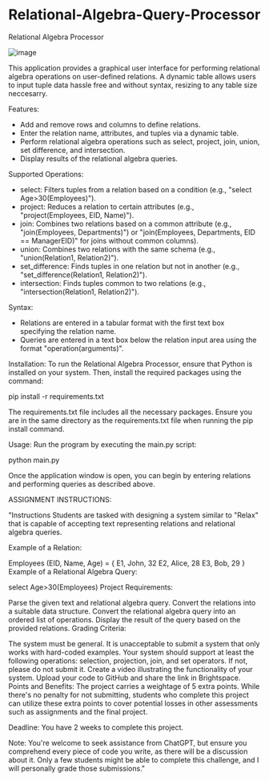 # Relational-Algebra-Query-Processor

Relational Algebra Processor

![image](https://github.com/JJPelk/Relational-Algebra-Query-Processor/assets/146587699/d3d24da6-eaf2-49a5-a2bb-a684d4c33dd5)

This application provides a graphical user interface for performing relational algebra operations on user-defined relations. A dynamic table allows users to input tuple data hassle free and without syntax, resizing to any table size neccesarry. 

Features:
- Add and remove rows and columns to define relations.
- Enter the relation name, attributes, and tuples via a dynamic table.
- Perform relational algebra operations such as select, project, join, union, set difference, and intersection.
- Display results of the relational algebra queries.

Supported Operations:
- select: Filters tuples from a relation based on a condition (e.g., "select Age>30(Employees)").
- project: Reduces a relation to certain attributes (e.g., "project(Employees, EID, Name)").
- join: Combines two relations based on a common attribute (e.g., "join(Employees, Departments)") or "join(Employees, Departments, EID == ManagerEID)" 
  for joins without common columns).
- union: Combines two relations with the same schema (e.g., "union(Relation1, Relation2)").
- set_difference: Finds tuples in one relation but not in another (e.g., "set_difference(Relation1, Relation2)").
- intersection: Finds tuples common to two relations (e.g., "intersection(Relation1, Relation2)").

Syntax:
- Relations are entered in a tabular format with the first text box specifying the relation name.
- Queries are entered in a text box below the relation input area using the format "operation(arguments)".

Installation:
To run the Relational Algebra Processor, ensure that Python is installed on your system. Then, install the required packages using the command:

pip install -r requirements.txt

The requirements.txt file includes all the necessary packages. Ensure you are in the same directory as the requirements.txt file when running the pip install command.

Usage:
Run the program by executing the main.py script:

python main.py

Once the application window is open, you can begin by entering relations and performing queries as described above.





ASSIGNMENT INSTRUCTIONS:

"Instructions
Students are tasked with designing a system similar to "Relax" that is capable of accepting text representing relations and relational algebra queries.

Example of a Relation:

Employees (EID, Name, Age) = {
E1, John, 32
E2, Alice, 28
E3, Bob, 29
}
Example of a Relational Algebra Query:

select Age>30(Employees)
Project Requirements:

Parse the given text and relational algebra query.
Convert the relations into a suitable data structure.
Convert the relational algebra query into an ordered list of operations.
Display the result of the query based on the provided relations.
Grading Criteria:

The system must be general. It is unacceptable to submit a system that only works with hard-coded examples.
Your system should support at least the following operations: selection, projection, join, and set operators. If not, please do not submit it.
Create a video illustrating the functionality of your system.
Upload your code to GitHub and share the link in Brightspace.
Points and Benefits: The project carries a weightage of 5 extra points. While there's no penalty for not submitting, students who complete this project can utilize these extra points to cover potential losses in other assessments such as assignments and the final project.

Deadline: You have 2 weeks to complete this project.

Note: You're welcome to seek assistance from ChatGPT, but ensure you comprehend every piece of code you write, as there will be a discussion about it. Only a few students might be able to complete this challenge, and I will personally grade those submissions."
